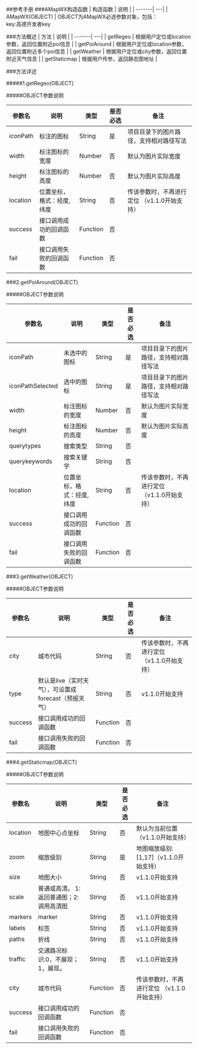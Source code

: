 ##参考手册
###AMapWX构造函数
| 构造函数 | 说明 |
| -------| ---|
| AMapWX(OBJECT) | OBJECT为AMapWX必选参数对象，包括：<br/>key:高德开发者key

###方法概述
| 方法 | 说明 |
| -------| ---|
| getRegeo | 根据用户定位或location参数，返回位置附近poi信息 |
| getPoiAround | 根据用户定位或location参数，返回位置附近多个poi信息 |
| getWeather | 根据用户定位或city参数，返回位置附近天气信息 |
| getStaticmap | 根据用户传参，返回静态图地址 |



###方法详述

#####1.getRegeo(OBJECT)

#####OBJECT参数说明

|参数名     | 说明 | 类型  | 是否必选 | 备注 |
| --------| ----|------|-------|----|
| iconPath | 标注的图标 | String  |  是 | 项目目录下的图片路径，支持相对路径写法 
| width | 标注图标的宽度 | Number  |  否 | 默认为图片实际宽度
| height | 标注图标的高度 | Number  |  否 | 默认为图片实际高度
| location | 位置坐标，格式：经度,纬度 |String| 否 | 传该参数时，不再进行定位 （v1.1.0开始支持）|
| success| 接口调用成功的回调函数 |Function| 否 |
| fail | 接口调用失败的回调函数 |Function| 否 |





###2.getPoiAround(OBJECT)

#####OBJECT参数说明

|参数名     | 说明 | 类型       | 是否必选 | 备注 |
| --------| ----|------|-------|----|
| iconPath | 未选中的图标 | String  |  是 | 项目目录下的图片路径，支持相对路径写法 |
| iconPathSelected | 选中的图标 | String  |  是 | 项目目录下的图片路径，支持相对路径写法 |
| width | 标注图标的宽度 | Number  |  否 | 默认为图片实际宽度|
| height | 标注图标的高度 | Number  |  否 | 默认为图片实际高度|
| querytypes | 搜索类型 | String  |  否 | |
| querykeywords | 搜索关键字 | String  |  否 | |
| location | 位置坐标，格式：经度,纬度 |String| 否 | 传该参数时，不再进行定位 （v1.1.0开始支持）|
| success| 接口调用成功的回调函数 |Function| 否 | |
| fail | 接口调用失败的回调函数 |Function| 否 | |


###3.getWeather(OBJECT)

#####OBJECT参数说明

|参数名     | 说明 | 类型       | 是否必选 | 备注 |
| --------| ----|------|-------|----|
| city | 城市代码 |String| 否 | 传该参数时，不再进行定位 （v1.1.0开始支持）|
| type | 默认是live（实时天气），可设置成forecast（预报天气） |String| 否 | v1.1.0开始支持 |
| success| 接口调用成功的回调函数 |Function| 否 | |
| fail | 接口调用失败的回调函数 |Function| 否 | |

###4.getStaticmap(OBJECT)

#####OBJECT参数说明

|参数名     | 说明 | 类型       | 是否必选 | 备注 |
| --------| ----|------|-------|----|
| location | 地图中心点坐标 | String | 否 | 默认为当前位置（v1.1.0开始支持）|
| zoom | 缩放级别 | String | 是 | 地图缩放级别:[1,17]（v1.1.0开始支持）|
| size | 地图大小 | String | 否 | v1.1.0开始支持|
| scale | 普通或高清。 1:返回普通图；2:调用高清图 | String | 否 | v1.1.0开始支持|
| markers | marker | String | 否 | v1.1.0开始支持|
| labels | 标签 | String | 否 | v1.1.0开始支持|
| paths | 折线 | String | 否 | v1.1.0开始支持|
| traffic | 交通路况标识:0，不展现；1，展现。 | String | 否 | v1.1.0开始支持|
| city | 城市代码 |Function| 否 | 传该参数时，不再进行定位 （v1.1.0开始支持）|
| success| 接口调用成功的回调函数 |Function| 否 | |
| fail | 接口调用失败的回调函数 |Function| 否 | |



